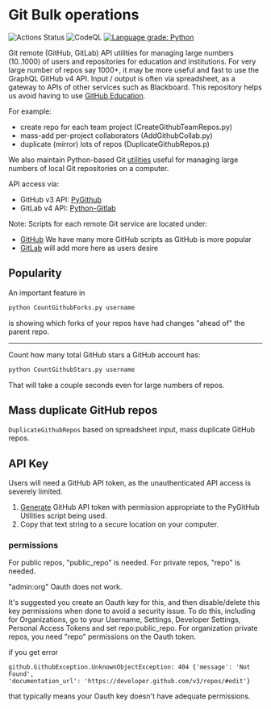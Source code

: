 # Git Bulk operations

![Actions Status](https://github.com/scivision/pygit-bulk/workflows/ci/badge.svg)
![CodeQL](https://github.com/scivision/pygit-bulk/workflows/CodeQL/badge.svg)
[![Language grade: Python](https://img.shields.io/lgtm/grade/python/g/scivision/pygit-bulk.svg?logo=lgtm&logoWidth=18)](https://lgtm.com/projects/g/scivision/pygit-bulk/context:python)

Git remote (GitHub, GitLab) API utilities for managing large numbers (10..1000) of users and repositories for education and institutions.
For very large number of repos say 1000+, it may be more useful and fast to use the GraphQL GitHub v4 API.
Input / output is often via spreadsheet, as a gateway to APIs of other services such as Blackboard.
This repository helps us avoid having to use
[GitHub Education](https://education.github.com/).

For example:

* create repo for each team project (CreateGithubTeamRepos.py)
* mass-add per-project collaborators (AddGithubCollab.py)
* duplicate (mirror) lots of repos (DuplicateGithubRepos.p)

We also maintain Python-based Git
[utilities](https://github.com/scivision/gitmc)
useful for managing large numbers of local Git repositories on a computer.

API access via:

* GitHub v3 API: [PyGithub](https://pypi.org/project/PyGithub/)
* GitLab v4 API: [Python-Gitlab](https://python-gitlab.readthedocs.io/)

Note: Scripts for each remote Git service are located under:

* [GitHub](./Github) We have many more GitHub scripts as GitHub is more popular
* [GitLab](./Gitlab) will add more here as users desire

## Popularity

An important feature in

```sh
python CountGithubForks.py username
```
is showing which forks of your repos have had changes "ahead of" the parent repo.

---

Count how many total GitHub stars a GitHub account has:

```sh
python CountGithubStars.py username
```

That will take a couple seconds even for large numbers of repos.


## Mass duplicate GitHub repos

`DuplicateGithubRepos`
based on spreadsheet input, mass duplicate GitHub repos.

## API Key

Users will need a GitHub API token, as the unauthenticated API access is severely limited.

1. [Generate](https://github.com/settings/tokens) GitHub API token with permission appropriate to the PyGitHub Utilities script being used.
2. Copy that text string to a secure location on your computer.

### permissions

For public repos, "public_repo" is needed.
For private repos, "repo" is needed.

"admin:org" Oauth does not work.

It's suggested you create an Oauth key for this, and then disable/delete this key permissions when done
to avoid a security issue.
To do this, including for Organizations, go to your
Username, Settings, Developer Settings, Personal Access Tokens and set repo:public_repo.
For organization private repos, you need "repo" permissions on the Oauth token.

if you get error

```
github.GithubException.UnknownObjectException: 404 {'message': 'Not Found',
'documentation_url': 'https://developer.github.com/v3/repos/#edit'}
```

that typically means your Oauth key doesn't have adequate permissions.
